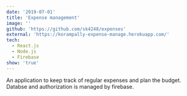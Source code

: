 ```yaml
---
date: '2019-07-01'
title: 'Expense management'
image: ''
github: 'https://github.com/sk4248/expenses'
external: 'https://korampally-expense-manage.herokuapp.com/'
tech:
  - React.js
  - Node.js
  - Firebase
show: 'true'
---
```


An application to keep track of regular expenses and plan the budget. Databse and authorization is managed by firebase.
